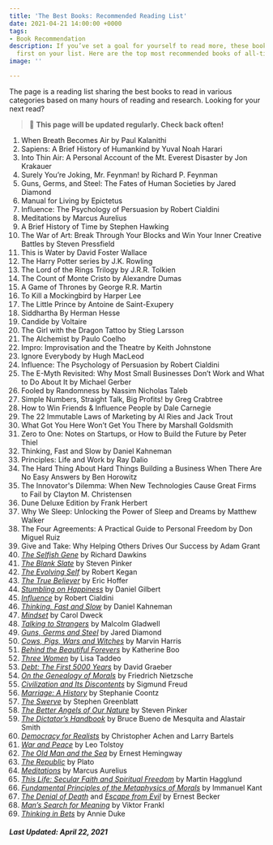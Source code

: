 ```yaml
---
title: 'The Best Books: Recommended Reading List'
date: 2021-04-21 14:00:00 +0000
tags:
- Book Recommendation
description: If you’ve set a goal for yourself to read more, these books should be
  first on your list. Here are the top most recommended books of all-time!
image: ''

---
```

The page is a reading list sharing the best books to read in various categories based on many hours of reading and research. Looking for your next read? 

> 📌 **This page will be updated regularly. Check back often!**

 1. When Breath Becomes Air by Paul Kalanithi
 2. Sapiens: A Brief History of Humankind by Yuval Noah Harari
 3. Into Thin Air: A Personal Account of the Mt. Everest Disaster by Jon Krakauer
 4. Surely You’re Joking, Mr. Feynman! by Richard P. Feynman
 5. Guns, Germs, and Steel: The Fates of Human Societies by Jared Diamond
 6. Manual for Living by Epictetus
 7. Influence: The Psychology of Persuasion by Robert Cialdini
 8. Meditations by Marcus Aurelius
 9. A Brief History of Time by Stephen Hawking
10. The War of Art: Break Through Your Blocks and Win Your Inner Creative Battles by Steven Pressfield
11. This is Water by David Foster Wallace
12. The Harry Potter series by J.K. Rowling
13. The Lord of the Rings Trilogy by J.R.R. Tolkien
14. The Count of Monte Cristo by Alexandre Dumas
15. A Game of Thrones by George R.R. Martin
16. To Kill a Mockingbird by Harper Lee
17. The Little Prince by Antoine de Saint-Exupery
18. Siddhartha By Herman Hesse
19. Candide by Voltaire
20. The Girl with the Dragon Tattoo by Stieg Larsson
21. The Alchemist by Paulo Coelho
22. Impro: Improvisation and the Theatre by Keith Johnstone
23. Ignore Everybody by Hugh MacLeod
24. Influence: The Psychology of Persuasion by Robert Cialdini
25. The E-Myth Revisited: Why Most Small Businesses Don’t Work and What to Do About It by Michael Gerber
26. Fooled by Randomness by Nassim Nicholas Taleb
27. Simple Numbers, Straight Talk, Big Profits! by Greg Crabtree
28. How to Win Friends & Influence People by Dale Carnegie
29. The 22 Immutable Laws of Marketing by Al Ries and Jack Trout
30. What Got You Here Won’t Get You There by Marshall Goldsmith
31. Zero to One: Notes on Startups, or How to Build the Future by Peter Thiel
32. Thinking, Fast and Slow by Daniel Kahneman
33. Principles: Life and Work by Ray Dalio
34. The Hard Thing About Hard Things Building a Business When There Are No Easy Answers by Ben Horowitz
35. The Innovator's Dilemma: When New Technologies Cause Great Firms to Fail by Clayton M. Christensen
36. Dune Deluxe Edition by Frank Herbert
37. Why We Sleep: Unlocking the Power of Sleep and Dreams by Matthew Walker
38. The Four Agreements: A Practical Guide to Personal Freedom by Don Miguel Ruiz
39. Give and Take: Why Helping Others Drives Our Success by Adam Grant
40. [_The Selfish Gene_](https://amzn.to/2N47aQV) by Richard Dawkins
41. [_The Blank Slate_](https://amzn.to/2u6gm06) by Steven Pinker
42. [_The Evolving Self_](https://amzn.to/2NHqp3x) by Robert Kegan
43. [_The True Believer_](https://amzn.to/2N06ITB) by Eric Hoffer
44. [_Stumbling on Happiness_](https://amzn.to/2unmLD8) by Daniel Gilbert
45. [_Influence_](https://amzn.to/2N47Sxz) by Robert Cialdini
46. [_Thinking, Fast and Slow_](https://amzn.to/2znEQqI) by Daniel Kahneman
47. [_Mindset_](https://amzn.to/2uS0Ggt) by Carol Dweck
48. [_Talking to Strangers_](https://amzn.to/2CFRuzQ) by Malcolm Gladwell
49. [_Guns, Germs and Steel_](https://amzn.to/2N2Lkgp) by Jared Diamond
50. [_Cows, Pigs, Wars and Witches_](https://amzn.to/2u6P89g) by Marvin Harris
51. [_Behind the Beautiful Forevers_](https://amzn.to/2H88jGn) by Katherine Boo
52. [_Three Women_](https://amzn.to/35gdq0w) by Lisa Taddeo
53. [_Debt: The First 5000 Years_](https://amzn.to/2u7ENdo) by David Graeber
54. [_On the Genealogy of Morals_](https://amzn.to/2JctAgj) by Friedrich Nietzsche
55. [_Civilization and Its Discontents_](https://amzn.to/2L4jxeY) by Sigmund Freud
56. [_Marriage: A History_](https://amzn.to/2u8TzRj) by Stephanie Coontz
57. [_The Swerve_](https://amzn.to/2N4QZTo) by Stephen Greenblatt
58. [_The Better Angels of Our Nature_](https://amzn.to/2ulHS8P) by Steven Pinker
59. [_The Dictator’s Handbook_](https://amzn.to/2L1xEVM) by Bruce Bueno de Mesquita and Alastair Smith
60. [_Democracy for Realists_](https://amzn.to/2N4R0GC) by Christopher Achen and Larry Bartels
61. [_War and Peace_](https://amzn.to/2N02QSz) by Leo Tolstoy
62. [_The Old Man and the Sea_](https://amzn.to/2N3mQUo) by Ernest Hemingway
63. [_The Republic_](https://amzn.to/2N42sT7) by Plato
64. [_Meditations_](https://amzn.to/2NGXKfl) by Marcus Aurelius
65. [_This Life: Secular Faith and Spiritual Freedom_](https://amzn.to/31Hq8Ef) by Martin Hagglund
66. [_Fundamental Principles of the Metaphysics of Morals_](https://amzn.to/2uk3dzO) by Immanuel Kant
67. [_The Denial of Death_](https://amzn.to/2N7icF4) and [_Escape from Evil_](https://amzn.to/2NF4Fpd) by Ernest Becker
68. [_Man’s Search for Meaning_](https://amzn.to/2u9kvjD) by Viktor Frankl
69. [_Thinking in Bets_](https://amzn.to/2ZOBruo) by Annie Duke

###### **Last Updated: April 22, 2021**